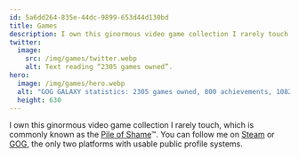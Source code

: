 ```yaml
---
id: 5a6dd264-835e-44dc-9899-653d44d130bd
title: Games
description: I own this ginormous video game collection I rarely touch. Which is commonly known as the Pile of Shame.
twitter:
  image:
    src: /img/games/twitter.webp
    alt: Text reading “2305 games owned”.
hero:
  image: /img/games/hero.webp
  alt: "GOG GALAXY statistics: 2305 games owned, 800 achievements, 1082 hours played."
  height: 630
---
```


I own this ginormous video game collection I rarely touch, which is commonly known as the [Pile of Shame](https://www.urbandictionary.com/define.php?term=Pile%20of%20shame)™. You can follow me on [Steam](https://steamcommunity.com/id/mvsde/) or [GOG](https://www.gog.com/u/mvsde), the only two platforms with usable public profile systems.

